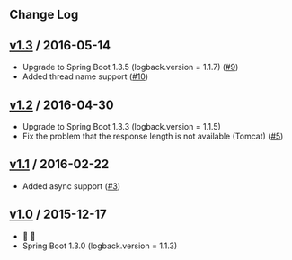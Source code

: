 Change Log
----------

## [v1.3] / 2016-05-14

* Upgrade to Spring Boot 1.3.5 (logback.version = 1.1.7) ([#9])
* Added thread name support ([#10])

[v1.3]: https://github.com/akihyro/spring-boot-ext-logback-access/releases/tag/v1.3
[#9]: https://github.com/akihyro/spring-boot-ext-logback-access/pull/9
[#10]: https://github.com/akihyro/spring-boot-ext-logback-access/pull/10

## [v1.2] / 2016-04-30

* Upgrade to Spring Boot 1.3.3 (logback.version = 1.1.5)
* Fix the problem that the response length is not available (Tomcat) ([#5])

[v1.2]: https://github.com/akihyro/spring-boot-ext-logback-access/releases/tag/v1.2
[#5]: https://github.com/akihyro/spring-boot-ext-logback-access/pull/5

## [v1.1] / 2016-02-22

* Added async support ([#3])

[v1.1]: https://github.com/akihyro/spring-boot-ext-logback-access/releases/tag/v1.1
[#3]: https://github.com/akihyro/spring-boot-ext-logback-access/pull/3

## [v1.0] / 2015-12-17

* :tada: :birthday:
* Spring Boot 1.3.0 (logback.version = 1.1.3)

[v1.0]: https://github.com/akihyro/spring-boot-ext-logback-access/releases/tag/v1.0
